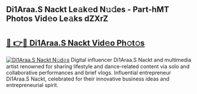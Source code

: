 ## Di1Araa.S Nackt Le𝚊k𝚎d N𝚞𝚍es - Part-hMT Photos Vid𝚎o Le𝚊ks dZXrZ

# <h2><a href="http://fba5n93.evod.top/?m=Di1Araa.S+Nackt">🔗 👉🔴 Di1Araa.S Nackt Vid𝚎o Ph𝚘t𝚘s</a></h2>

[![Di1Araa.S Nackt N𝚞d𝚎s](https://i.imgur.com/8V9OHl7.gif)](http://fba5n93.evod.top/?m=Di1Araa.S+Nackt)
Digital influencer Di1Araa.S Nackt and multimedia artist renowned for sharing lifestyle and dance-related content via solo and collaborative performances and brief vlogs. Influential entrepreneur Di1Araa.S Nackt, celebrated for their innovative business ideas and entrepreneurial spirit. 
